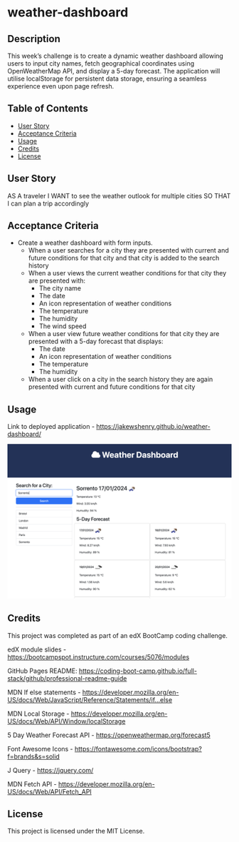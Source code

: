 # weather-dashboard

## Description

This week’s challenge is to create a dynamic weather dashboard allowing users to input city names, fetch geographical coordinates using OpenWeatherMap API, and display a 5-day forecast. The application will utilise localStorage for persistent data storage, ensuring a seamless experience even upon page refresh.

## Table of Contents

- [User Story](#user-story)
- [Acceptance Criteria](#acceptance-criteria)
- [Usage](#usage)
- [Credits](#credits)
- [License](#license)

## User Story

AS A traveler
I WANT to see the weather outlook for multiple cities
SO THAT I can plan a trip accordingly

## Acceptance Criteria

* Create a weather dashboard with form inputs.
  * When a user searches for a city they are presented with current and future conditions for that city and that city is added to the search history
  * When a user views the current weather conditions for that city they are presented with:
    * The city name
    * The date
    * An icon representation of weather conditions
    * The temperature
    * The humidity
    * The wind speed
  * When a user view future weather conditions for that city they are presented with a 5-day forecast that displays:
    * The date
    * An icon representation of weather conditions
    * The temperature
    * The humidity
  * When a user click on a city in the search history they are again presented with current and future conditions for that city

## Usage

Link to deployed application - https://jakewshenry.github.io/weather-dashboard/

 ![Screenshot of application](./assets/images/SS1.png)

## Credits

This project was completed as part of an edX BootCamp coding challenge.

edX module slides - https://bootcampspot.instructure.com/courses/5076/modules

GitHub Pages README: https://coding-boot-camp.github.io/full-stack/github/professional-readme-guide

MDN If else statements - https://developer.mozilla.org/en-US/docs/Web/JavaScript/Reference/Statements/if...else

MDN Local Storage - https://developer.mozilla.org/en-US/docs/Web/API/Window/localStorage

5 Day Weather Forecast API - https://openweathermap.org/forecast5

Font Awesome Icons - https://fontawesome.com/icons/bootstrap?f=brands&s=solid

J Query - https://jquery.com/

MDN Fetch API - https://developer.mozilla.org/en-US/docs/Web/API/Fetch_API

## License

This project is licensed under the MIT License.